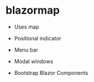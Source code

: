 # blazormap

* Uses map
* Positional indicator
* Menu bar
* Modal windows

* Bootstrap Blazor Components
